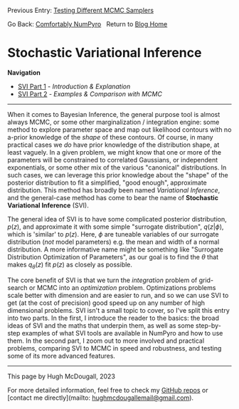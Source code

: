 Previous Entry: [Testing Different MCMC Samplers](.\..\03_mcmcsamplers\page.html)	&nbsp;	   
  
  
Go Back: [Comfortably NumPyro](.\..\blog_numpyrohome.html)	&nbsp;	Return to [Blog Home](.\..\..\bloghome.html)  
  
# Stochastic Variational Inference  
**Navigation**  
* [SVI Part 1](.\01_part1\./page.html) - _Introduction & Explanation_  
* [SVI Part 2](.\02_part2\./page.html) - _Examples & Comparison with MCMC_  
  
---------  
  
  
  
When it comes to Bayesian Inference, the general purpose tool is almost always MCMC, or some other marginalization / integration engine: some method to explore parameter space and map out likelihood contours with no a-prior knowledge of the _shape_ of these contours. Of course, in many practical cases we _do_ have prior knowledge of the distribution shape, at least vaguely. In a given problem, we might know that one or more of the parameters will be constrained to correlated Gaussians, or independent exponentials, or some other mix of the various "canonical" distributions. In such cases, we can leverage this prior knowledge about the "shape" of the posterior distribution to fit a simplified, "good enough", approximate distribution. This method has broadly been named _Variational Inference_, and the general-case method has come to bear the name of **Stochastic Variational Inference** (SVI).  
  
The general idea of SVI is to have some complicated posterior distribution, $p(z)$, and approximate it with some simple "surrogate distribution", $q(z \vert \phi)$, which is 'similar' to $p(z)$. Here, $\phi$ are tuneable variables of our surrogate distribution (_not_ model parameters) e.g. the mean and width of a normal distribution. A more informative name might be something like "Surrogate Distribution Optimization of Parameters", as our goal is to find the $\theta$ that makes $q_{\theta}(z)$ fit $p(z)$ as closely as possible.   
  
The core benefit of SVI is that we turn the _integration_ problem of grid-search or MCMC into an _optimization_ problem. Optimizations problems scale better with dimension and are easier to run, and so we can use SVI to get (at the cost of precision) good speed up on any number of high dimensional problems. SVI isn't a small topic to cover, so I've split this entry into two parts. In the first, I introduce the reader to the basics: the broad ideas of SVI and the maths that underpin them, as well as some step-by-step examples of what SVI tools are available in NumPyro and how to use them. In the second part, I zoom out to more involved and practical problems, comparing SVI to MCMC in speed and robustness, and testing some of its more advanced features.  
  
  
---------  
  
This page by Hugh McDougall, 2023  
  
  
  
For more detailed information, feel free to check my [GitHub repos](https://github.com/HughMcDougall/) or [contact me directly](mailto: hughmcdougallemail@gmail.com).  
  
